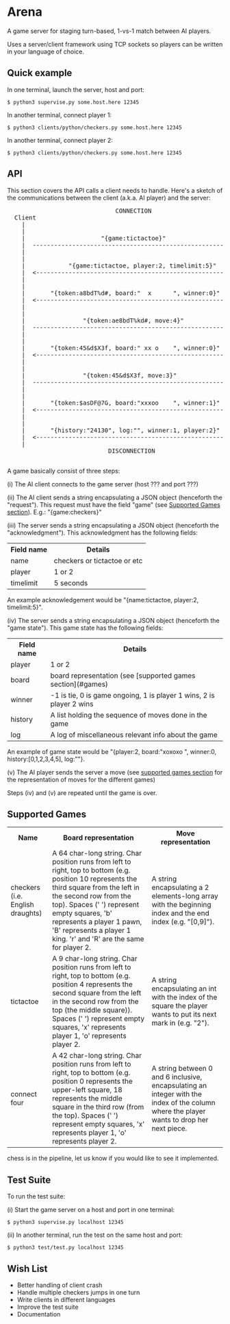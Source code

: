 # Arena

A game server for staging turn-based, 1-vs-1 match between AI players.

Uses a server/client framework using TCP sockets so players can be written in your language of choice.

## Quick example

In one terminal, launch the server, host and port:

`$ python3 supervise.py some.host.here 12345`

In another terminal, connect player 1:

`$ python3 clients/python/checkers.py some.host.here 12345`

In another terminal, connect player 2:

`$ python3 clients/python/checkers.py some.host.here 12345`

## API

This section covers the API calls a client needs to handle. Here's a sketch of the communications
between the client (a.k.a. AI player) and the server:

<pre>
                              CONNECTION
  Client                                                       Server
    |                                                             |
    |                                                             |
    |                     "{game:tictactoe}"                      |
    |  -------------------------------------------------------->  |
    |                                                             |
    |                                                             |
    |            "{game:tictactoe, player:2, timelimit:5}"        |
    |  <--------------------------------------------------------  |
    |                                                             |
    |                                                             |
    |       "{token:a8bdT%d#, board:"  x      ", winner:0}"       |
    |  <--------------------------------------------------------  |
    |                                                             |
    |                                                             |
    |                "{token:ae8bdT%kd#, move:4}"                 |
    |  -------------------------------------------------------->  |
    |                                                             |
    |                                                             |
    |       "{token:45&d$X3f, board:" xx o    ", winner:0}"       |
    |  <--------------------------------------------------------  |
    |                                                             |
    |                                                             |
    |                "{token:45&d$X3f, move:3}"                   |
    |  -------------------------------------------------------->  |
    |                                                             |
    |                                                             |
    |       "{token:$asDF@7G, board:"xxxoo    ", winner:1}"       |
    |  <--------------------------------------------------------  |
    |                                                             |
    |                                                             |
    |       "{history:"24130", log:"", winner:1, player:2}"       |
    |  <--------------------------------------------------------  |
    |                                                             |
                            DISCONNECTION

</pre>

A game basically consist of three steps:

(i) The AI client connects to the game server (host ??? and port ???)

(ii) The AI client sends a string encapsulating a JSON object (henceforth the "request"). This request must have the field "game" (see [Supported Games section](#games)). E.g.: "{game:checkers}" 

(iii) The server sends a string encapsulating a JSON object (henceforth the "acknowledgment"). This acknowledgment has the following fields:

<table>
  <tr>
    <th>Field name</th><th>Details</th>
  </tr>
  <tr>
    <td>name</td><td>checkers or tictactoe or etc</td>
  </tr>
  <tr>
    <td>player</td><td>1 or 2</td>
  </tr>
  <tr>
    <td>timelimit</td><td>5 seconds</td>
  </tr>
</table>

An example acknowledgement would be "{name:tictactoe, player:2, timelimit:5}".

(iv) The server sends a string encapsulating a JSON object (henceforth the "game state"). This game state has the following fields:
<table>
  <tr>
    <th>Field name</th><th>Details</th>
  </tr>
  <tr>
    <td>player</td><td>1 or 2</td>
  </tr>
  <tr>
    <td>board</td><td>board representation (see [supported games section](#games)</td>
  </tr>
  <tr>
    <td>winner</td><td>-1 is tie, 0 is game ongoing, 1 is player 1 wins, 2 is player 2 wins</td>
  </tr>
  <tr>
    <td>history</td><td>A list holding the sequence of moves done in the game</td>
  </tr>
  <tr>
    <td>log</td><td>A log of miscellaneous relevant info about the game</td>
  </tr>
</table>

An example of game state would be "{player:2, board:"xoxoxo   ", winner:0, history:[0,1,2,3,4,5], log:""}.

(v) The AI player sends the server a move (see [supported games section](#games) for the representation of moves for the different games)

Steps (iv) and (v) are repeated until the game is over.

## Supported Games <a id=games></a>

<table>
  <tr>
    <th>Name</th><th>Board representation</th><th>Move representation</th>
  </tr>
  <tr>
    <td>checkers (i.e. English draughts)</td>
    <td>A 64 char-long string. Char position runs from left to right, top to bottom (e.g. position 10 represents the third square from the left in the second row from the top). Spaces (' ') represent empty squares, 'b' represents a player 1 pawn, 'B' represents a player 1 king. 'r' and 'R' are the same for player 2.</td>
    <td>A string encapsulating a 2 elements-long array with the beginning index and the end index (e.g. "[0,9]").</td>
  </tr>
  <tr>
    <td>tictactoe</td>
    <td>A 9 char-long string. Char position runs from left to right, top to bottom (e.g. position 4 represents the second square from the left in the second row from the top (the middle square)). Spaces (' ') represent empty squares, 'x' represents player 1, 'o' represents player 2.</td>
    <td>A string encapsulating an int with the index of the square the player wants to put its next mark in (e.g. "2").</td>
  </tr>
  <tr>
    <td>connect four</td>
    <td>A 42 char-long string. Char position runs from left to right, top to bottom (e.g. position 0 represents the upper-left square, 18 represents the middle square in the third row (from the top). Spaces (' ') represent empty squares, 'x' represents player 1, 'o' represents player 2.</td>
    <td>A string between 0 and 6 inclusive, encapsulating an integer with the index of the column where the player wants to drop her next piece.</td>
  </tr>
</table>

chess is in the pipeline, let us know if you would like to see it implemented.

## Test Suite

To run the test suite:

(i) Start the game server on a host and port in one terminal:

`$ python3 supervise.py localhost 12345`

(ii) In another terminal, run the test on the same host and port:

`$ python3 test/test.py localhost 12345`

## Wish List
* Better handling of client crash
* Handle multiple checkers jumps in one turn 
* Write clients in different languages
* Improve the test suite
* Documentation

